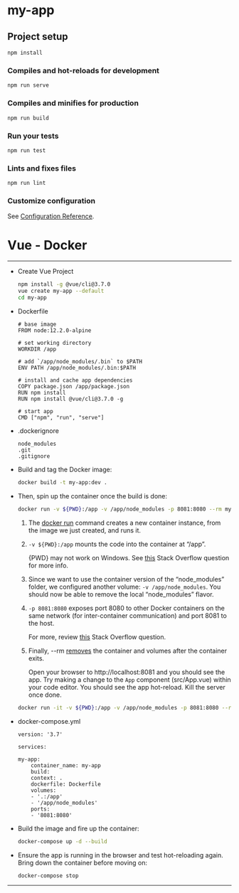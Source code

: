 # my-app

## Project setup
```
npm install
```

### Compiles and hot-reloads for development
```
npm run serve
```

### Compiles and minifies for production
```
npm run build
```

### Run your tests
```
npm run test
```

### Lints and fixes files
```
npm run lint
```

### Customize configuration
See [Configuration Reference](https://cli.vuejs.org/config/).

# Vue - Docker
---
- Create Vue Project
    ```zsh
    npm install -g @vue/cli@3.7.0
    vue create my-app --default
    cd my-app
    ```
- Dockerfile
    ```docker
    # base image
    FROM node:12.2.0-alpine

    # set working directory
    WORKDIR /app

    # add `/app/node_modules/.bin` to $PATH
    ENV PATH /app/node_modules/.bin:$PATH

    # install and cache app dependencies
    COPY package.json /app/package.json
    RUN npm install
    RUN npm install @vue/cli@3.7.0 -g

    # start app
    CMD ["npm", "run", "serve"]
    ```
- .dockerignore
    ```docker
    node_modules
    .git
    .gitignore
    ```
- Build and tag the Docker image:
    ```zsh
    docker build -t my-app:dev .
    ```
- Then, spin up the container once the build is done:
    ```zsh
    docker run -v ${PWD}:/app -v /app/node_modules -p 8081:8080 --rm my-app:dev
    ```


    1. The [docker run](https://docs.docker.com/engine/reference/commandline/run/) command creates a new container instance, from the image we just created, and runs it.

    2. `-v ${PWD}:/app` mounts the code into the container at “/app”.

        {PWD} may not work on Windows. See [this](https://stackoverflow.com/questions/41485217/mount-current-directory-as-a-volume-in-docker-on-windows-10) Stack Overflow question for more info.

    3. Since we want to use the container version of the “node_modules” folder, we configured another volume: `-v /app/node_modules`. You should now be able to remove the local “node_modules” flavor.

    4. `-p 8081:8080` exposes port 8080 to other Docker containers on the same network (for inter-container communication) and port 8081 to the host.

        For more, review [this](https://stackoverflow.com/questions/22111060/what-is-the-difference-between-expose-and-publish-in-docker) Stack Overflow question.

    5. Finally, --rm [removes](https://docs.docker.com/engine/reference/run/#clean-up---rm) the container and volumes after the container exits.

        Open your browser to http://localhost:8081 and you should see the app. Try making a change to the `App` component (src/App.vue) within your code editor. You should see the app hot-reload. Kill the server once done.
    ```zsh
    docker run -it -v ${PWD}:/app -v /app/node_modules -p 8081:8080 --rm my-app:dev
    ```
- docker-compose.yml
    ```docker
    version: '3.7'

    services:

    my-app:
        container_name: my-app
        build:
        context: .
        dockerfile: Dockerfile
        volumes:
        - '.:/app'
        - '/app/node_modules'
        ports:
        - '8081:8080'
    ```
- Build the image and fire up the container:
    ```zsh
    docker-compose up -d --build
    ```
- Ensure the app is running in the browser and test hot-reloading again. Bring down the container before moving on:
    ```zsh
    docker-compose stop
    ```
---